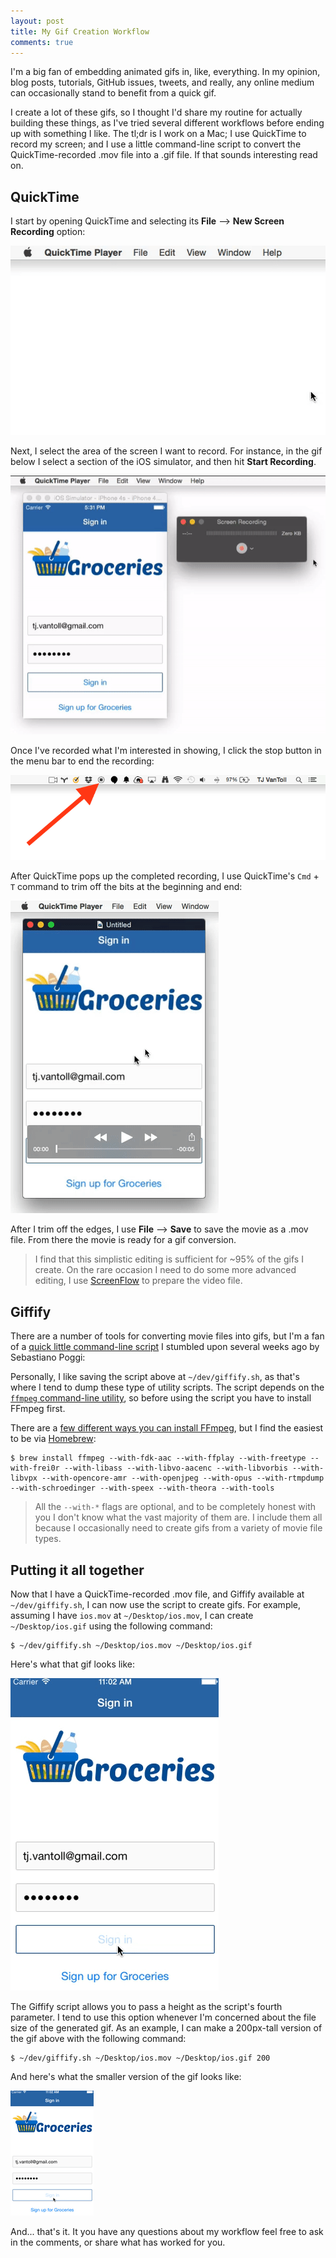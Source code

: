```yaml
---
layout: post
title: My Gif Creation Workflow
comments: true
---
```


I'm a big fan of embedding animated gifs in, like, everything. In my opinion, blog posts, tutorials, GitHub issues, tweets, and really, any online medium can occasionally stand to benefit from a quick gif.

I create a lot of these gifs, so I thought I'd share my routine for actually building these things, as I've tried several different workflows before ending up with something I like. The tl;dr is I work on a Mac; I use QuickTime to record my screen; and I use a little command-line script to convert the QuickTime-recorded .mov file into a .gif file. If that sounds interesting read on.

<!--more-->

## QuickTime

I start by opening QuickTime and selecting its **File** --> **New Screen Recording** option:

![](/images/posts/2015-08-16/quicktime-menu.gif)

Next, I select the area of the screen I want to record. For instance, in the gif below I select a section of the iOS simulator, and then hit **Start Recording**.

![](/images/posts/2015-08-16/quicktime-select.gif)

Once I've recorded what I'm interested in showing, I click the stop button in the menu bar to end the recording:

![](/images/posts/2015-08-16/quicktime-stop-button.png)

After QuickTime pops up the completed recording, I use QuickTime's `Cmd` + `T` command to trim off the bits at the beginning and end:

![](/images/posts/2015-08-16/quicktime-trim.gif)

After I trim off the edges, I use **File** --> **Save** to save the movie as a .mov file. From there the movie is ready for a gif conversion.

> I find that this simplistic editing is sufficient for ~95% of the gifs I create. On the rare occasion I need to do some more advanced editing, I use [ScreenFlow](http://www.telestream.net/screenflow/overview.htm) to prepare the video file.

## Giffify

There are a number of tools for converting movie files into gifs, but I'm a fan of a [quick little command-line script](https://gist.github.com/rock3r/a923a79e8d8a850911aa) I stumbled upon several weeks ago by Sebastiano Poggi:

<script src="https://gist.github.com/rock3r/a923a79e8d8a850911aa.js"></script>

Personally, I like saving the script above at `~/dev/giffify.sh`, as that's where I tend to dump these type of utility scripts. The script depends on the [`ffmpeg` command-line utility](http://blog.pkh.me/p/21-high-quality-gif-with-ffmpeg.html), so before using the script you have to install FFmpeg first.

There are a [few different ways you can install FFmpeg](http://www.renevolution.com/how-to-install-ffmpeg-on-mac-os-x/), but I find the easiest to be via [Homebrew](http://brew.sh/):

<pre class="language-shell"><code class="language-shell">$ brew install ffmpeg --with-fdk-aac --with-ffplay --with-freetype --with-frei0r --with-libass --with-libvo-aacenc --with-libvorbis --with-libvpx --with-opencore-amr --with-openjpeg --with-opus --with-rtmpdump --with-schroedinger --with-speex --with-theora --with-tools
</code></pre>

> All the `--with-*` flags are optional, and to be completely honest with you I don't know what the vast majority of them are. I include them all because I occasionally need to create gifs from a variety of movie file types.

## Putting it all together

Now that I have a QuickTime-recorded .mov file, and Giffify available at `~/dev/giffify.sh`, I can now use the script to create gifs. For example, assuming I have `ios.mov` at `~/Desktop/ios.mov`, I can create `~/Desktop/ios.gif` using the following command:

<pre class="language-shell"><code class="language-shell">$ ~/dev/giffify.sh ~/Desktop/ios.mov ~/Desktop/ios.gif</code></pre>

Here's what that gif looks like:

![](/images/posts/2015-08-16/nativescript-transition.gif)

The Giffify script allows you to pass a height as the script's fourth parameter. I tend to use this option whenever I'm concerned about the file size of the generated gif. As an example, I can make a 200px-tall version of the gif above with the following command:

<pre class="language-shell"><code class="language-shell">$ ~/dev/giffify.sh ~/Desktop/ios.mov ~/Desktop/ios.gif 200</code></pre>

And here's what the smaller version of the gif looks like:

![](/images/posts/2015-08-16/nativescript-transition-200.gif)

And... that's it. It you have any questions about my workflow feel free to ask in the comments, or share what has worked for you.